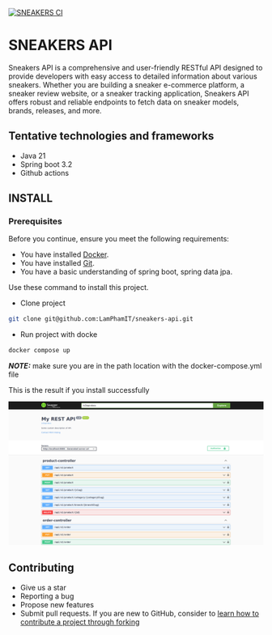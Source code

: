 [![SNEAKERS CI](https://github.com/LamPhamIT/sneakers-api/actions/workflows/sneakers-ci.yml/badge.svg)](https://github.com/LamPhamIT/sneakers-api/actions/workflows/sneakers-ci.yml)

# SNEAKERS API
Sneakers API is a comprehensive and user-friendly RESTful API designed to provide developers with easy access to detailed information about various sneakers. Whether you are building a sneaker e-commerce platform, a sneaker review website, or a sneaker tracking application, Sneakers API offers robust and reliable endpoints to fetch data on sneaker models, brands, releases, and more.

## Tentative technologies and frameworks
* Java 21
* Spring boot 3.2
* Github actions

## INSTALL

### Prerequisites
Before you continue, ensure you meet the following requirements:
* You have installed [Docker](https://www.docker.com/products/docker-desktop/).
* You have installed [Git](https://git-scm.com/downloads).
* You have a basic understanding of spring boot, spring data jpa.

Use these command to install this project.
* Clone project
```bash
git clone git@github.com:LamPhamIT/sneakers-api.git
```
* Run project with docke
```bash
docker compose up
```
**_NOTE:_** make sure you are in the path location with the docker-compose.yml file

This is the result if you install successfully

![example swagger ui](https://raw.githubusercontent.com/lamphamit/sneakers-api/main/swagger-ui-result-example.png)

## Contributing

* Give us a star
* Reporting a bug
* Propose new features
* Submit pull requests. If you are new to GitHub, consider to [learn how to contribute a project through forking](https://docs.github.com/en/get-started/quickstart/contributing-to-projects)

